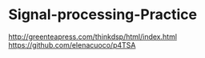 # Signal-processing-Practice

http://greenteapress.com/thinkdsp/html/index.html
https://github.com/elenacuoco/p4TSA
